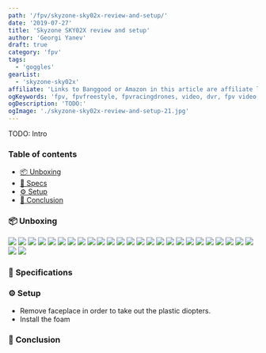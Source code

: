```yaml
---
path: '/fpv/skyzone-sky02x-review-and-setup/'
date: '2019-07-27'
title: 'Skyzone SKY02X review and setup'
author: 'Georgi Yanev'
draft: true
category: 'fpv'
tags:
  - 'goggles'
gearList:
  - 'skyzone-sky02x'
affiliate: 'Links to Banggood or Amazon in this article are affiliate links and would support the blog if used to make a purchase.'
ogKeywords: 'fpv, fpvfreestyle, fpvracingdrones, video, dvr, fpv video, fpv racing drone video, recording dvr, quadcopter, drone, TODO:'
ogDescription: 'TODO:'
ogImage: './skyzone-sky02x-review-and-setup-21.jpg'
---
```


TODO: Intro

### Table of contents

- [📦 Unboxing](#unboxing)
- [📝 Specs](#specs)
- [⚙ Setup](#setup)
- [📑 Conclusion](#conclusion)

### 📦 <span id="unboxing">Unboxing</span>

![](skyzone-sky02x-review-and-setup-1.jpg)
![](skyzone-sky02x-review-and-setup-2.jpg)
![](skyzone-sky02x-review-and-setup-3.jpg)
![](skyzone-sky02x-review-and-setup-4.jpg)
![](skyzone-sky02x-review-and-setup-5.jpg)
![](skyzone-sky02x-review-and-setup-6.jpg)
![](skyzone-sky02x-review-and-setup-7.jpg)
![](skyzone-sky02x-review-and-setup-8.jpg)
![](skyzone-sky02x-review-and-setup-9.jpg)
![](skyzone-sky02x-review-and-setup-10.jpg)
![](skyzone-sky02x-review-and-setup-11.jpg)
![](skyzone-sky02x-review-and-setup-12.jpg)
![](skyzone-sky02x-review-and-setup-13.jpg)
![](skyzone-sky02x-review-and-setup-14.jpg)
![](skyzone-sky02x-review-and-setup-15.jpg)
![](skyzone-sky02x-review-and-setup-16.jpg)
![](skyzone-sky02x-review-and-setup-17.jpg)
![](skyzone-sky02x-review-and-setup-18.jpg)
![](skyzone-sky02x-review-and-setup-19.jpg)
![](skyzone-sky02x-review-and-setup-20.jpg)
![](skyzone-sky02x-review-and-setup-21.jpg)
![](skyzone-sky02x-review-and-setup-22.jpg)
![](skyzone-sky02x-review-and-setup-23.jpg)
![](skyzone-sky02x-review-and-setup-24.jpg)
![](skyzone-sky02x-review-and-setup-25.jpg)
![](skyzone-sky02x-review-and-setup-26.jpg)
![](skyzone-sky02x-review-and-setup-27.jpg)

### 📝 <span id="specs" class="offset-top-nav">Specifications</span>

### ⚙ <span id="setup" class="offset-top-nav">Setup</span>

- Remove faceplace in order to take out the plastic diopters.
- Install the foam

### 📑 <span id="conclusion" class="offset-top-nav">Conclusion</span>

[0]: Linkslist
[1]: asd
